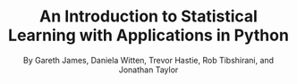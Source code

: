 ---
layout: page
title: An Introduction to Statistical Learning with Applications in Python
subtitle: By Gareth James, Daniela Witten, Trevor Hastie, Rob Tibshirani, and Jonathan Taylor
---